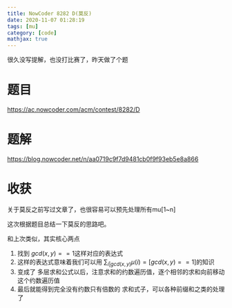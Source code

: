 ```yaml
---
title: NowCoder 8282 D(莫反)
date: 2020-11-07 01:28:19
tags: [mu]
category: [code]
mathjax: true
---
```


很久没写提解，也没打比赛了，昨天做了个题

# 题目

https://ac.nowcoder.com/acm/contest/8282/D

# 题解

https://blog.nowcoder.net/n/aa0719c9f7d9481cb0f9f93eb5e8a866

# 收获


关于莫反之前写过文章了，也很容易可以预先处理所有mu[1~n]

这次根据题目总结一下莫反的思路吧。

和上次类似，其实核心两点

1. 找到 $gcd(x,y) == 1$这样对应的表达式
2. 这样的表达式意味着我们可以用 $\sum_{i|gcd(x,y)}{\mu(i)} = [gcd(x,y)==1]$的知识
3. 变成了 多层求和公式以后，注意求和的约数遍历值，逐个相邻的求和向前移动这个约数遍历值
3. 最后就能得到完全没有约数只有倍数的 求和式子，可以各种前缀和之类的处理了


